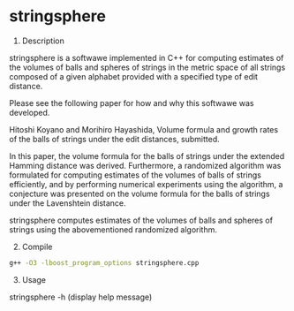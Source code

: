 # stringsphere

1. Description

stringsphere is a softwawe implemented in C++ for computing estimates of the
volumes of balls and spheres of strings in the metric space of all strings
composed of a given alphabet provided with a specified type of edit distance.

Please see the following paper for how and why this softwawe was developed.

Hitoshi Koyano and Morihiro Hayashida, Volume formula and growth rates of the
balls of strings under the edit distances, submitted.

In this paper, the volume formula for the balls of strings under the extended
Hamming distance was derived. Furthermore, a randomized algorithm was formulated
for computing estimates of the volumes of balls of strings efficiently, and by
performing numerical experiments using the algorithm, a conjecture was presented
on the volume formula for the balls of strings under the Lavenshtein distance.

stringsphere computes estimates of the volumes of balls and spheres of strings
using the abovementioned randomized algorithm.

2. Compile

```sh
g++ -O3 -lboost_program_options stringsphere.cpp
```

3. Usage

stringsphere -h (display help message)

